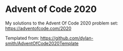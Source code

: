 # Advent of Code 2020

My solutions to the Advent Of Code 2020 problem set: https://adventofcode.com/2020

Templated from: https://github.com/dylan-smith/AdventOfCode2020Template
